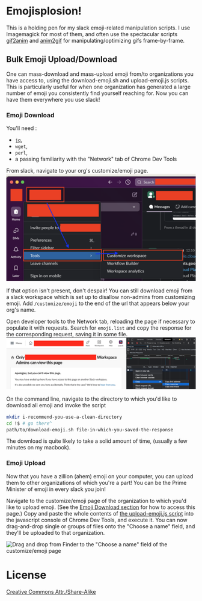 # Emojisplosion!

This is a holding pen for my slack emoji-related manipulation
scripts. I use Imagemagick for most of them, and often use the
spectacular
scripts [gif2anim](http://www.imagemagick.org/Usage/scripts/gif2anim)
and [anim2gif](http://www.imagemagick.org/Usage/scripts/anim2gif) for
manipulating/optimizing gifs frame-by-frame.

## Bulk Emoji Upload/Download

One can mass-download and mass-upload emoji from/to organizations you
have access to, using the download-emoji.sh and upload-emoji.js
scripts. This is particularly useful for when one organization has
generated a large number of emoji you consistently find yourself
reaching for. Now you can have them everywhere you use slack!

### Emoji Download

You'll need :
- [`jq`](https://stedolan.github.io/jq/),
- `wget`,
- `perl`,
- a passing familiarity with the "Network" tab of Chrome Dev
  Tools

From slack, navigate to your org's customize/emoji page.
![Click "Customize Slack" from the organization dropdown.](docs/images/get-to-customize-emoji-page.png)

If that option isn't present, don't despair! You can still download emoji from a slack workspace which is set up to disallow non-admins from customizing emoji. Add `/customize/emoji` to the end of the url that appears below your org's name.

Open developer tools to the Network tab, reloading the page if necessary to populate it with requests.
Search for `emoji.list` and copy the response for the corresponding request, saving it in some file.
![Copy response from the emoji.list request](docs/images/get-emoji-list-response.png)

On the command line, navigate to the directory to which you'd like to download all emoji and invoke the script
```sh
mkdir i-recommend-you-use-a-clean-directory
cd !$ # go there^
path/to/download-emoji.sh file-in-which-you-saved-the-response
```

The download is quite likely to take a solid amount of time, (usually a few minutes on my macbook).

### Emoji Upload

Now that you have a zillion (ahem) emoji on your computer, you can
upload them to other organizations of which you're a part! You can be
the Prime Minister of emoji in every slack you join!

Navigate to the customize/emoji page of the organization to which
you'd like to upload emoji. (See
the [Emoji Download section](#emoji-download) for how to access this
page.) Copy and paste the whole contents
of [the upload-emoji.js script](upload-emoji.js) into the javascript
console of Chrome Dev Tools, and execute it. You can now drag-and-drop
single or groups of files onto the "Choose a name" field, and they'll
be uploaded to that organization.

![Drag and drop from Finder to the "Choose a name" field of the customize/emoji page](docs/images/drag-and-drop-osx.png)



# License

[Creative Commons Attr./Share-Alike](https://creativecommons.org/licenses/by-sa/3.0/deed.en)
